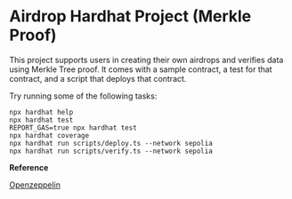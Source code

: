 # Airdrop Hardhat Project (Merkle Proof)

This project supports users in creating their own airdrops and verifies data using Merkle Tree proof.
It comes with a sample contract, a test for that contract, and a script that deploys that contract.

Try running some of the following tasks:

```shell
npx hardhat help
npx hardhat test
REPORT_GAS=true npx hardhat test
npx hardhat coverage
npx hardhat run scripts/deploy.ts --network sepolia
npx hardhat run scripts/verify.ts --network sepolia
```

**Reference**

[Openzeppelin](https://docs.openzeppelin.com/contracts/3.x/api/cryptography#MerkleProof)
